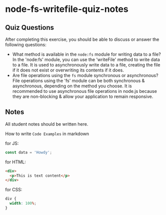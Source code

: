 # node-fs-writefile-quiz-notes

## Quiz Questions

After completing this exercise, you should be able to discuss or answer the following questions:

- What method is available in the `node:fs` module for writing data to a file?
  In the 'node:fs' module, you can use the 'writeFile' method to write data to a file. It is used to asynchronously write data to a file, creating the file if it does not exist or overwriting its contents if it does.
- Are file operations using the `fs` module synchronous or asynchronous?
  File operations using the 'fs' module can be both synchronous & asynchronous, depending on the method you choose. It is recommended to use asynchronous file operations in node.js because they are non-blocking & allow your application to remain responsive.

## Notes

All student notes should be written here.

How to write `Code Examples` in markdown

for JS:

```javascript
const data = 'Howdy';
```

for HTML:

```html
<div>
  <p>This is text content</p>
</div>
```

for CSS:

```css
div {
  width: 100%;
}
```
